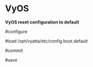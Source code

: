 # VyOS

**VyOS reset configuration to default**

#configure

#load /opt/vyatta/etc/config.boot.default

#commit

#save
